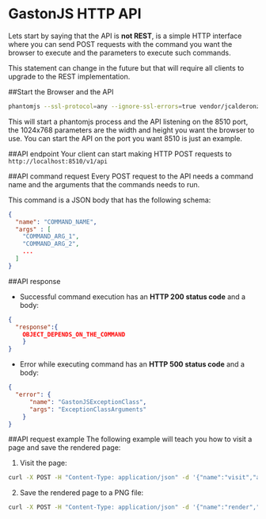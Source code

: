 GastonJS HTTP API
==================
Lets start by saying that the API is **not REST**, is a simple HTTP interface where you can send POST requests with the command you want the browser to execute and the parameters to execute such commands.

This statement can change in the future but that will require all clients to upgrade to the REST implementation.

##Start the Browser and the API
```bash
phantomjs --ssl-protocol=any --ignore-ssl-errors=true vendor/jcalderonzumba/gastonjs/src/Client/main.js 8510 1024 768 2>&1 >> /tmp/gastonjs.log &
```
This will start a phantomjs process and the API listening on the 8510 port, the 1024x768 parameters are the width and height you want the browser to use. You can start the API on the port you want 8510 is just an example.

##API endpoint
Your client can start making HTTP POST requests to `http://localhost:8510/v1/api`

##API command request
Every POST request to the API needs a command name and the arguments that the commands needs to run.

This command is a JSON body that has the following schema:
```json
{
  "name": "COMMAND_NAME",
  "args" : [
    "COMMAND_ARG_1",
    "COMMAND_ARG_2",
    ...
  ]
}
```

##API response
* Successful command execution has an **HTTP 200 status code** and a body:
```json
{
  "response":{
    OBJECT_DEPENDS_ON_THE_COMMAND
    }
}
```
* Error while executing command has an **HTTP 500 status code** and a body:
```json
{
  "error": {
      "name": "GastonJSExceptionClass",
      "args": "ExceptionClassArguments"
    }
}
```

##API request example
The following example will teach you how to visit a page and save the rendered page:

1. Visit the page:
```bash
curl -X POST -H "Content-Type: application/json" -d '{"name":"visit","args":["https://www.google.es"]}' 'http://127.0.0.1:8510/v1/api'
```

2. Save the rendered page to a PNG file:
```bash
curl -X POST -H "Content-Type: application/json" -d '{"name":"render","args":["/tmp/google.png", true]}' 'http://127.0.0.1:8510/v1/api'
```
